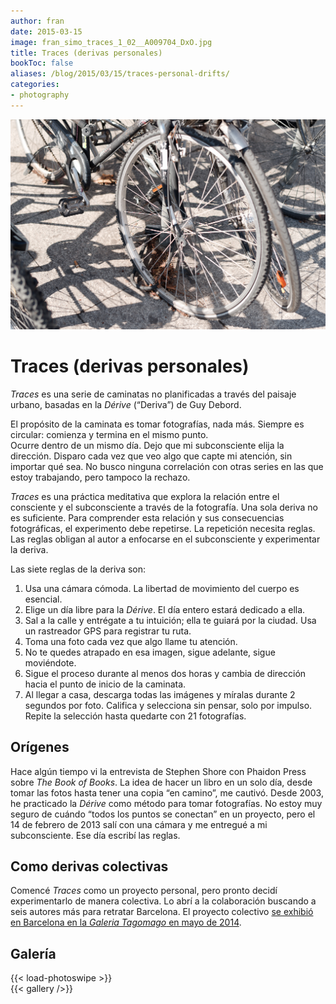 ```yaml
---
author: fran
date: 2015-03-15
image: fran_simo_traces_1_02__A009704_DxO.jpg
title: Traces (derivas personales)
bookToc: false
aliases: /blog/2015/03/15/traces-personal-drifts/
categories:
- photography
---
```

![](fran_simo_traces_1_02__A009704_DxO.jpg)

# Traces (derivas personales)  

*Traces* es una serie de caminatas no planificadas a través del paisaje urbano, basadas en la *Dérive* (“Deriva”) de Guy Debord.  

El propósito de la caminata es tomar fotografías, nada más. Siempre es circular: comienza y termina en el mismo punto.  
Ocurre dentro de un mismo día. Dejo que mi subconsciente elija la dirección. Disparo cada vez que veo algo que capte mi atención, sin importar qué sea. No busco ninguna correlación con otras series en las que estoy trabajando, pero tampoco la rechazo.  

*Traces* es una práctica meditativa que explora la relación entre el consciente y el subconsciente a través de la fotografía. Una sola deriva no es suficiente. Para comprender esta relación y sus consecuencias fotográficas, el experimento debe repetirse. La repetición necesita reglas. Las reglas obligan al autor a enfocarse en el subconsciente y experimentar la deriva.  

Las siete reglas de la deriva son:  

1. Usa una cámara cómoda. La libertad de movimiento del cuerpo es esencial.  
2. Elige un día libre para la *Dérive*. El día entero estará dedicado a ella.  
3. Sal a la calle y entrégate a tu intuición; ella te guiará por la ciudad. Usa un rastreador GPS para registrar tu ruta.  
4. Toma una foto cada vez que algo llame tu atención.  
5. No te quedes atrapado en esa imagen, sigue adelante, sigue moviéndote.  
6. Sigue el proceso durante al menos dos horas y cambia de dirección hacia el punto de inicio de la caminata.  
7. Al llegar a casa, descarga todas las imágenes y míralas durante 2 segundos por foto. Califica y selecciona sin pensar, solo por impulso. Repite la selección hasta quedarte con 21 fotografías.  

## Orígenes  

Hace algún tiempo vi la entrevista de Stephen Shore con Phaidon Press sobre *The Book of Books*. La idea de hacer un libro en un solo día, desde tomar las fotos hasta tener una copia “en camino”, me cautivó. Desde 2003, he practicado la *Dérive* como método para tomar fotografías. No estoy muy seguro de cuándo “todos los puntos se conectan” en un proyecto, pero el 14 de febrero de 2013 salí con una cámara y me entregué a mi subconsciente. Ese día escribí las reglas.  

## Como derivas colectivas  

Comencé *Traces* como un proyecto personal, pero pronto decidí experimentarlo de manera colectiva. Lo abrí a la colaboración buscando a seis autores más para retratar Barcelona. El proyecto colectivo [se exhibió en Barcelona en la *Galeria Tagomago* en mayo de 2014](http://fransimo.info/blog/2014/05/02/traces-2013-12-07-barcelona/ "Traces Tagomago").  

## Galería  
{{< load-photoswipe >}}  
{{< gallery />}}  
